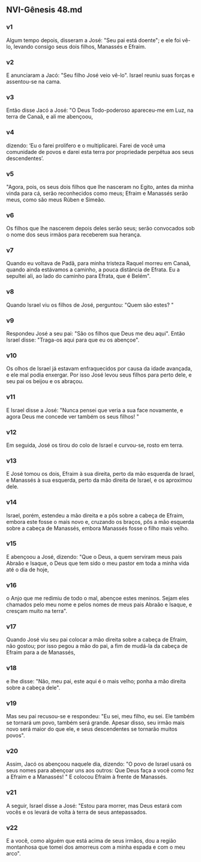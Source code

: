 ## NVI-Gênesis 48.md
### v1
 Algum tempo depois, disseram a José: "Seu pai está doente"; e ele foi vê-lo, levando consigo seus dois filhos, Manassés e Efraim.
### v2
 E anunciaram a Jacó: "Seu filho José veio vê-lo". Israel reuniu suas forças e assentou-se na cama.
### v3
 Então disse Jacó a José: "O Deus Todo-poderoso apareceu-me em Luz, na terra de Canaã, e ali me abençoou,
### v4
 dizendo: ‘Eu o farei prolífero e o multiplicarei. Farei de você uma comunidade de povos e darei esta terra por propriedade perpétua aos seus descendentes’.
### v5
 "Agora, pois, os seus dois filhos que lhe nasceram no Egito, antes da minha vinda para cá, serão reconhecidos como meus; Efraim e Manassés serão meus, como são meus Rúben e Simeão.
### v6
 Os filhos que lhe nascerem depois deles serão seus; serão convocados sob o nome dos seus irmãos para receberem sua herança.
### v7
 Quando eu voltava de Padã, para minha tristeza Raquel morreu em Canaã, quando ainda estávamos a caminho, a pouca distância de Efrata. Eu a sepultei ali, ao lado do caminho para Efrata, que é Belém".
### v8
 Quando Israel viu os filhos de José, perguntou: "Quem são estes? "
### v9
 Respondeu José a seu pai: "São os filhos que Deus me deu aqui". Então Israel disse: "Traga-os aqui para que eu os abençoe".
### v10
 Os olhos de Israel já estavam enfraquecidos por causa da idade avançada, e ele mal podia enxergar. Por isso José levou seus filhos para perto dele, e seu pai os beijou e os abraçou.
### v11
 E Israel disse a José: "Nunca pensei que veria a sua face novamente, e agora Deus me concede ver também os seus filhos! "
### v12
 Em seguida, José os tirou do colo de Israel e curvou-se, rosto em terra.
### v13
 E José tomou os dois, Efraim à sua direita, perto da mão esquerda de Israel, e Manassés à sua esquerda, perto da mão direita de Israel, e os aproximou dele.
### v14
 Israel, porém, estendeu a mão direita e a pôs sobre a cabeça de Efraim, embora este fosse o mais novo e, cruzando os braços, pôs a mão esquerda sobre a cabeça de Manassés, embora Manassés fosse o filho mais velho.
### v15
 E abençoou a José, dizendo: "Que o Deus, a quem serviram meus pais Abraão e Isaque, o Deus que tem sido o meu pastor em toda a minha vida até o dia de hoje,
### v16
 o Anjo que me redimiu de todo o mal, abençoe estes meninos. Sejam eles chamados pelo meu nome e pelos nomes de meus pais Abraão e Isaque, e cresçam muito na terra".
### v17
 Quando José viu seu pai colocar a mão direita sobre a cabeça de Efraim, não gostou; por isso pegou a mão do pai, a fim de mudá-la da cabeça de Efraim para a de Manassés,
### v18
 e lhe disse: "Não, meu pai, este aqui é o mais velho; ponha a mão direita sobre a cabeça dele".
### v19
 Mas seu pai recusou-se e respondeu: "Eu sei, meu filho, eu sei. Ele também se tornará um povo, também será grande. Apesar disso, seu irmão mais novo será maior do que ele, e seus descendentes se tornarão muitos povos".
### v20
 Assim, Jacó os abençoou naquele dia, dizendo: "O povo de Israel usará os seus nomes para abençoar uns aos outros: Que Deus faça a você como fez a Efraim e a Manassés! " E colocou Efraim à frente de Manassés.
### v21
 A seguir, Israel disse a José: "Estou para morrer, mas Deus estará com vocês e os levará de volta à terra de seus antepassados.
### v22
 E a você, como alguém que está acima de seus irmãos, dou a região montanhosa que tomei dos amorreus com a minha espada e com o meu arco".
